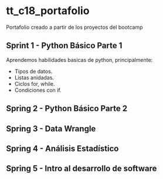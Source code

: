 # tt_c18_portafolio
Portafolio creado a partir de los proyectos del bootcamp

## Sprint 1 - Python Básico Parte 1
Aprendemos habilidades basicas de python, principalmente:

- Tipos de datos.
- Listas anidadas.
- Ciclos for, while.
- Condiciones con if.

## Spring 2  - Python Básico Parte 2

## Spring 3 - Data Wrangle

## Spring 4 - Análisis Estadístico

## Spring 5 - Intro al desarrollo de software
